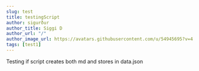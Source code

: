 ```yaml
---
slug: test
title: testingScript
author: sigurður
author_title: Siggi D
author_url: "/"
author_image_url: https://avatars.githubusercontent.com/u/54945695?v=4
tags: [test1]
---
```


<snippet>
Testing if script creates both md and stores in data.json
</snippet>

